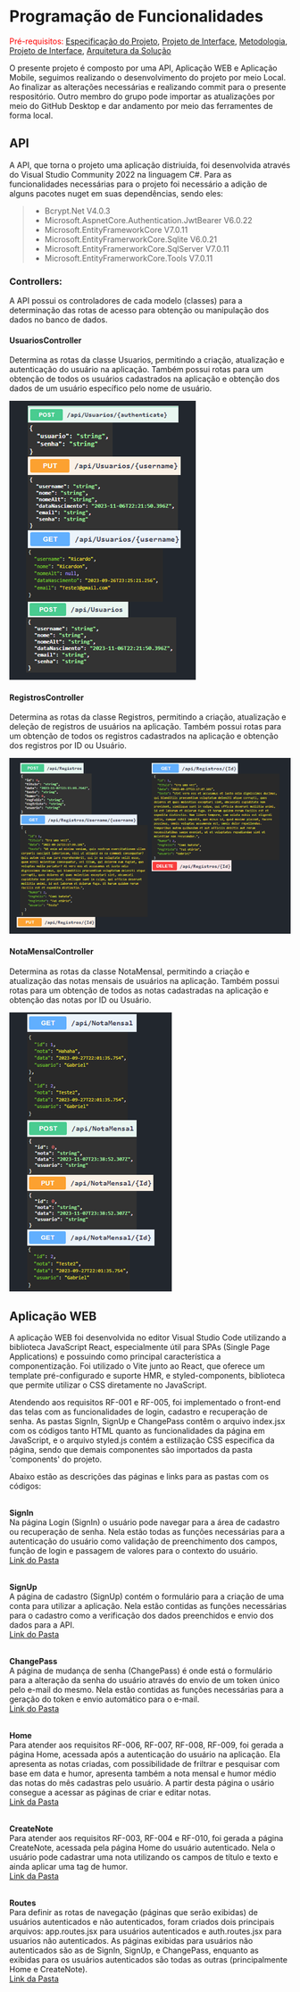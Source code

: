 # Programação de Funcionalidades

<span style="color:red">Pré-requisitos: <a href="2-Especificação do Projeto.md"> Especificação do Projeto</a></span>, <a href="3-Projeto de Interface.md"> Projeto de Interface</a>, <a href="4-Metodologia.md"> Metodologia</a>, <a href="3-Projeto de Interface.md"> Projeto de Interface</a>, <a href="5-Arquitetura da Solução.md"> Arquitetura da Solução</a>

O presente projeto é composto por uma API, Aplicação WEB e Aplicação Mobile, seguimos realizando o desenvolvimento do projeto por meio Local. Ao finalizar as alterações necessárias e realizando commit para o presente respositório. Outro membro do grupo pode importar as atualizações por meio do GitHub Desktop e dar andamento por meio das ferramentes de forma local.

## API
A API, que torna o projeto uma aplicação distriuída, foi desenvolvida através do Visual Studio Community 2022 na linguagem C#. Para as funcionalidades necessárias para o projeto foi necessário a adição de alguns pacotes nuget em suas dependências, sendo eles:

> - Bcrypt.Net V4.0.3
> - Microsoft.AspnetCore.Authentication.JwtBearer V6.0.22
> - Microsoft.EntityFrameworkCore V7.0.11
> - Microsoft.EntityFramerworkCore.Sqlite V6.0.21
> - Microsoft.EntityFramerworkCore.SqlServer V7.0.11
> - Microsoft.EntityFramerworkCore.Tools V7.0.11

<h3>Controllers:</h3>
A API possui os controladores de cada modelo (classes) para a determinação das rotas de acesso para obtenção ou manipulação dos dados no banco de dados. <br>

<h4>UsuariosController</h4>
Determina as rotas da classe Usuarios, permitindo a criação, atualização e autenticação do usuário na aplicação.
Também possui rotas para um obtenção de todos os usuários cadastrados na aplicação e obtenção dos dados de um usuário específico pelo nome de usuário.

![Usuarios Controller](img/UsuariosControllers.png)

<h4>RegistrosController</h4>
Determina as rotas da classe Registros, permitindo a criação, atualização e deleção de registros de usuários na aplicação.
Também possui rotas para um obtenção de todos os registros cadastrados na aplicação e obtenção dos registros por ID ou Usuário.

![Registros Controller](img/RegistrosControllers.png)

<h4>NotaMensalController</h4>
Determina as rotas da classe NotaMensal, permitindo a criação e atualização das notas mensais de usuários na aplicação.
Também possui rotas para um obtenção de todos as notas cadastradas na aplicação e obtenção das notas por ID ou Usuário.

![NotaMensal Controller](img/NotaMensalControllers.png)

## Aplicação WEB

A aplicação WEB foi desenvolvida no editor Visual Studio Code utilizando a biblioteca JavaScript React, especialmente útil para SPAs (Single Page Applications) e possuindo como principal característica a componentização. Foi utilizado o Vite junto ao React, que oferece um template pré-configurado e suporte HMR, e styled-components, biblioteca que permite utilizar o CSS diretamente no JavaScript.

Atendendo aos requisitos RF-001	e RF-005, foi implementado o front-end das telas com as funcionalidades de login, cadastro e recuperação de senha. As pastas  SignIn, SignUp e ChangePass contêm o arquivo index.jsx com os códigos tanto HTML quanto as funcionalidades da página em JavaScript, e o arquivo styled.js contém a estilização CSS especifica da página, sendo que demais componentes são importados da pasta 'components' do projeto.
 
Abaixo estão as descrições das páginas e links para as pastas com os códigos:

<br>**SignIn** <br>
Na página Login (SignIn) o usuário pode navegar para a área de cadastro ou recuperação de senha. Nela estão todas as funções necessárias para a autenticação do usuário como validação de preenchimento dos campos, função de login e passagem de valores para o contexto do usuário.
<br><a href="https://github.com/ICEI-PUC-Minas-PMV-ADS/pmv-ads-2023-2-e4-proj-infra-t1-pmv-ads-2023-2-e4-projmoodtracker/tree/37bb5aea5ad3a452974193310e8784772907c4a3/src/WEB/MoodTracker_WEB/pages/SignIn
">Link do Pasta</a>

<br>**SignUp**<br>
A página de cadastro (SignUp) contém o formulário para a criação de uma conta para utilizar a aplicação. Nela estão contidas as funções necessárias para o cadastro como a verificação dos dados preenchidos e envio dos dados para a API.
<br><a href="https://github.com/ICEI-PUC-Minas-PMV-ADS/pmv-ads-2023-2-e4-proj-infra-t1-pmv-ads-2023-2-e4-projmoodtracker/tree/4a729f1d4f9ffa3c3dc8190d4a5011455154281a/src/WEB/MoodTracker_WEB/pages/SignUp">Link do Pasta</a>

<br>**ChangePass**<br>
A página de mudança de senha (ChangePass) é onde está o formulário para a alteração da senha do usuário através do envio de um token único pelo e-mail do mesmo. Nela estão contidas as funções necessárias para a geração do token e envio automático para o e-mail.
<br><a href="https://github.com/ICEI-PUC-Minas-PMV-ADS/pmv-ads-2023-2-e4-proj-infra-t1-pmv-ads-2023-2-e4-projmoodtracker/tree/4a729f1d4f9ffa3c3dc8190d4a5011455154281a/src/WEB/MoodTracker_WEB/pages/ChangePass">Link do Pasta</a>

<br>**Home**<br>
Para atender aos requisitos RF-006, RF-007, RF-008, RF-009, foi gerada a página Home, acessada após a autenticação do usuário na aplicação. Ela apresenta as notas criadas, com possibilidade de friltrar e pesquisar com base em data e humor, apresenta também a nota mensal e humor médio das notas do mês cadastras pelo usuário. A partir desta página o usário consegue a acessar as páginas de criar e editar notas.
<br><a href="https://github.com/ICEI-PUC-Minas-PMV-ADS/pmv-ads-2023-2-e4-proj-infra-t1-pmv-ads-2023-2-e4-projmoodtracker/tree/4a729f1d4f9ffa3c3dc8190d4a5011455154281a/src/WEB/MoodTracker_WEB/pages/Home">Link da Pasta</a>

<br>**CreateNote**<br>
Para atender aos requisitos RF-003, RF-004 e RF-010, foi gerada a página CreateNote, acessada pela página Home do usuário autenticado. Nela o usuário pode cadastrar uma nota utilizando os campos de título e texto e ainda aplicar uma tag de humor.
<br><a href="https://github.com/ICEI-PUC-Minas-PMV-ADS/pmv-ads-2023-2-e4-proj-infra-t1-pmv-ads-2023-2-e4-projmoodtracker/tree/4a729f1d4f9ffa3c3dc8190d4a5011455154281a/src/WEB/MoodTracker_WEB/pages/CreateNote">Link da Pasta</a>

<br>**Routes**<br>
Para definir as rotas de navegação (páginas que serão exibidas) de usuários autenticados e não autenticados, foram criados dois principais arquivos: app.routes.jsx para usuários autenticados e auth.routes.jsx para usuarios não autenticados. As páginas exibidas para usuários não autenticados são as de SignIn, SignUp, e ChangePass, enquanto as exibidas para os usuários autenticados são todas as outras (principalmente Home e CreateNote).
<br><a href="https://github.com/ICEI-PUC-Minas-PMV-ADS/pmv-ads-2023-2-e4-proj-infra-t1-pmv-ads-2023-2-e4-projmoodtracker/tree/4a729f1d4f9ffa3c3dc8190d4a5011455154281a/src/WEB/MoodTracker_WEB/routes">Link da Pasta</a>
